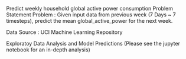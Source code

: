 Predict weekly household global active power consumption
Problem Statement
Problem : Given input data from previous week (7 Days ~ 7 timesteps), predict the mean global_active_power for the next week.

Data Source : UCI Machine Learning Repository

Exploratoy Data Analysis and Model Predictions (Please see the jupyter notebook for an in-depth analysis)
